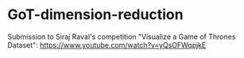 # GoT-dimension-reduction

Submission to Siraj Raval's competition "Visualize a Game of Thrones Dataset":
https://www.youtube.com/watch?v=yQsOFWqpjkE

